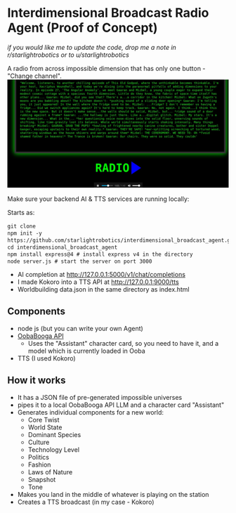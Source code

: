 # Interdimensional Broadcast Radio Agent (Proof of Concept)

*if you would like me to update the code, drop me a note in r/starlightrobotics or to u/starlightrobotics*

A radio from across impossible dimension that has only one button - "Change channel".
![Image](1.jpeg)

Make sure your backend AI & TTS services are running locally:

Starts as:
```
git clone 
npm init -y https://github.com/starlightrobotics/interdimensional_broadcast_agent.git
cd interdimensional_broadcast_agent
npm install express@4 # install express v4 in the directory
node server.js # start the server on port 3000
```

- AI completion at http://127.0.0.1:5000/v1/chat/completions
- I made Kokoro into a TTS API at http://127.0.0.1:9000/tts
- Worldbuilding data.json in the same directory as index.html

## Components
- node js (but you can write your own Agent)
- [OobaBooga API](https://github.com/oobabooga/text-generation-webui)
    - Uses the "Assistant" character card, so you need to have it, and a model which is currently loaded in Ooba
- TTS (I used Kokoro)

## How it works
- It has a JSON file of pre-generated impossible universes
- pipes it to a local OobaBooga API LLM and a character card "Assistant"
- Generates individual components for a new world:
  - Core Twist
  - World State
  - Dominant Species
  - Culture
  - Technology Level
  - Politics
  - Fashion
  - Laws of Nature
  - Snapshot
  - Tone
- Makes you land in the middle of whatever is playing on the station
- Creates a TTS broadcast (in my case - Kokoro)

